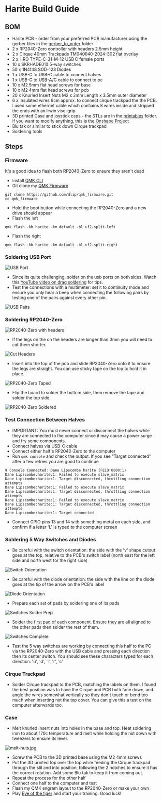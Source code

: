 # Harite Build Guide

## BOM

- Harite PCB - order from your preferred PCB manufacturer using the gerber files in the [gerber_to_order](./gerber_to_order) folder
- 2 x RP2040-Zero controller with headers 2.5mm height
- 2 x Cirque 40mm Trackpads TM040040-2024-302 flat overlay
- 2 x HRO TYPE-C-31-M-12 USB C female ports
- 10 x SKRHADE010 5-way switches
- 50 x 1N4148 SOD-123 Diodes
- 1 x USB-C to USB-C cable to connect halves
- 1 x USB-C to USB-A/C cable to connect to pc
- 10 x M2 5mm flat head screws for base
- 10 x M2 4mm flat head screws for pcb
- 20 x Knurled Insert Nuts M2 x 3mm Length x 3.5mm outer diameter
- 6 x insulated wires 6cm approx. to connect cirque trackpad the the PCB. I used some ethernet cable which contiains 8 wires inside and stripped the ends with an Irwin vise-grip
- 3D printed Case and joystick caps - the STLs are in the [printables](./printables) folder. If you want to modify anything, this is the [Onshape Project](https://cad.onshape.com/documents/b93bd8dc5e080887b7a35bc8/w/2fa13694cc5562fc6be45ae5/e/f3942d0fbdb4c55aacbbd3d2)
- Blu tak or similar to stick down Cirque trackpad
- Soldering tools

## Steps

### Firmware

It's a good idea to flash both RP2040-Zero to ensure they aren't dead

- Install [QMK CLI](https://github.com/qmk/qmk_cli)
- Git clone my [QMK Firmware](https://github.com/dlip/qmk_firmware/tree/dlip/keyboards/harite)

```
git clone https://github.com/dlip/qmk_firmware.git
cd qmk_firmware
```

- Hold the boot button while connecting the RP2040-Zero and a new drive should appear
- Flash the left

```
qmk flash -kb harite -km default -bl uf2-split-left
```

- Flash the right

```
qmk flash -kb harite -km default -bl uf2-split-right
```

### Soldering USB Port

![USB Port](images/usb-port.jpg)

- Since its quite challenging, solder on the usb ports on both sides. Watch this [YouTube video on drag soldering](https://www.youtube.com/watch?v=uguPxmkmaSg&t=163s&ab_channel=OffTheClack) for tips.
- Test the connections with a multimeter: set it to continuity mode and ensure you only hear a beep when connecting the following pairs by testing one of the pairs against every other pin.

![USB Pairs](images/usb-pairs.jpg)

### Soldering RP2040-Zero

![RP2040-Zero with headers](images/rp2040-headers.jpg)

- If the legs on the on the headers are longer than 3mm you will need to cut them shorter.

![Cut Headers](images/cut-headers.jpg)

- Insert into the top of the pcb and slide RP2040-Zero onto it to ensure the legs are straight. You can use sticky tape on the top to hold it in place.

![RP2040-Zero Taped](images/rp2040-tape.jpg)

- Flip the board to solder the bottom side, then remove the tape and solder the top side.

![RP2040-Zero Soldered](images/rp2040-soldered.jpg)

### Test Connection Between Halves

- IMPORTANT: You must never connect or disconnect the halves while they are connected to the computer since it may cause a power surge and fry some components.
- Connect halves via USB-C cable
- Connect either half's RP2040-Zero to the computer
- Run `qmk console` and check the output. If you see "Target connected" after a few retries you are good to continue

```
Ψ Console Connected: Dane Lipscombe harite (FEED:0000:1)
Dane Lipscombe:harite:1: Failed to execute slave_matrix
Dane Lipscombe:harite:1: Target disconnected, throttling connection attempts
Dane Lipscombe:harite:1: Failed to execute slave_matrix
Dane Lipscombe:harite:1: Target disconnected, throttling connection attempts
Dane Lipscombe:harite:1: Failed to execute slave_matrix
Dane Lipscombe:harite:1: Target disconnected, throttling connection attempts
Dane Lipscombe:harite:1: Target connected
```

- Connect GPIO pins 13 and 14 with something metal on each side, and confirm if a letter 'L' is typed to the computer screen

### Soldering 5 Way Switches and Diodes

- Be careful with the switch orientation: the side with the 'v' shape cutout goes at the top, relative to the PCB's switch label (north east for the left side and north west for the right side)

![Switch Orientation](images/switch-orientation.jpg)

- Be careful with the diode orientation: the side with the line on the diode goes at the tip of the arrow on the PCB's label

![Diode Orientation](images/diode-orientation.jpg)

- Prepare each set of pads by soldering one of its pads

![Switches Solder Prep](images/switches-solder-prep.jpg)

- Solder the first pad of each component. Ensure they are all aligned to the other pads then solder the rest of them.

![Switches Complete](images/switches-complete.jpg)

- Test the 5 way switches are working by connecting this half to the PC via the RP2040-Zero with the USB cable and pressing each direction then its center switch. You should see these characters typed for each direction: 'u', 'd', 'l', 'r', 'c'

### Cirque Trackpad

- Solder Cirque trackpad to the PCB, matching the labels on them. I found the best position was to have the Cirque and PCB both face down, and angle the wires somewhat vertically so they don't touch or bend too much when inserting not the top cover. You can give this a test on the computer afterwards too.

### Case

- Melt knurled insert nuts into holes in the base and top. Heat soldering iron to about 170c temperature and melt while holding the nut down with tweezers to ensure its level.

![melt-nuts.jpg](images/melt-nuts.jpg)

- Screw the PCB to the 3D printed base using the M2 4mm screws
- Put the 3D printed top over the top while feeding the Cirque trackpad through the slit and into position, following the 2 notches to ensure it has the correct rotation. Add some Blu tak to keep it from coming out.
- Repeat the process for the other half
- Connect one half to the computer and test
- Flash my QMK engram layout to the RP2040-Zero or make your own
- Play [Eye of the tiger](https://www.youtube.com/watch?v=CiIkBT-HFOA&ab_channel=n1ckr1vers) and start your training. Good luck!
